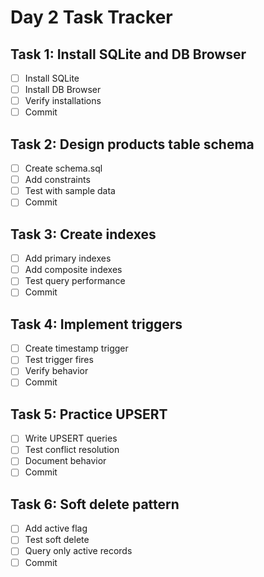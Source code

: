 # Day 2 Task Tracker

## Task 1: Install SQLite and DB Browser
- [ ] Install SQLite
- [ ] Install DB Browser
- [ ] Verify installations
- [ ] Commit

## Task 2: Design products table schema
- [ ] Create schema.sql
- [ ] Add constraints
- [ ] Test with sample data
- [ ] Commit

## Task 3: Create indexes
- [ ] Add primary indexes
- [ ] Add composite indexes
- [ ] Test query performance
- [ ] Commit

## Task 4: Implement triggers
- [ ] Create timestamp trigger
- [ ] Test trigger fires
- [ ] Verify behavior
- [ ] Commit

## Task 5: Practice UPSERT
- [ ] Write UPSERT queries
- [ ] Test conflict resolution
- [ ] Document behavior
- [ ] Commit

## Task 6: Soft delete pattern
- [ ] Add active flag
- [ ] Test soft delete
- [ ] Query only active records
- [ ] Commit
